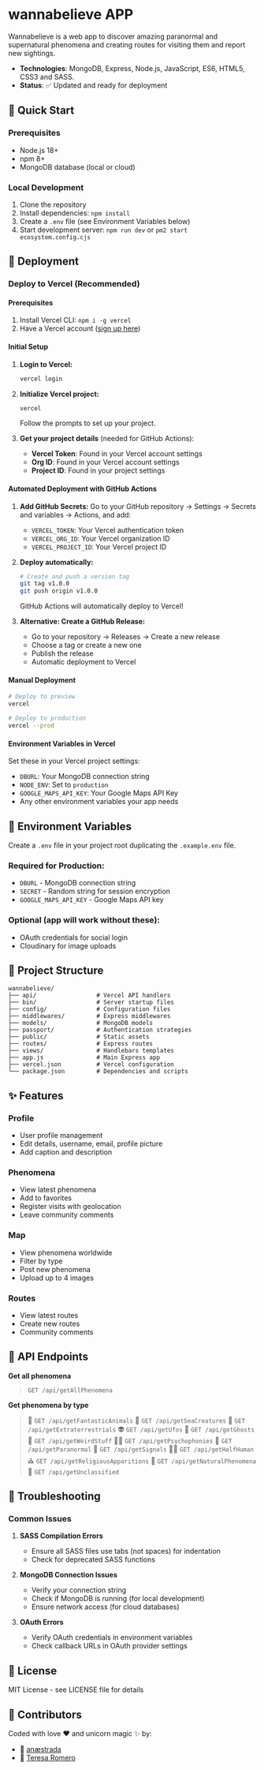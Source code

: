 # wannabelieve APP

Wannabelieve is a web app to discover amazing paranormal and supernatural phenomena and creating routes for visiting them and report new sightings.

- **Technologies**: MongoDB, Express, Node.js, JavaScript, ES6, HTML5, CSS3 and SASS.
- **Status**: ✅ Updated and ready for deployment

## 🚀 Quick Start

### Prerequisites
- Node.js 18+ 
- npm 8+
- MongoDB database (local or cloud)

### Local Development
1. Clone the repository
2. Install dependencies: `npm install`
3. Create a `.env` file (see Environment Variables below)
4. Start development server: `npm run dev` or `pm2 start ecosystem.config.cjs`

## 🚀 Deployment

### Deploy to Vercel (Recommended)

#### Prerequisites
1. Install Vercel CLI: `npm i -g vercel`
2. Have a Vercel account ([sign up here](https://vercel.com))

#### Initial Setup
1. **Login to Vercel:**
   ```bash
   vercel login
   ```

2. **Initialize Vercel project:**
   ```bash
   vercel
   ```
   Follow the prompts to set up your project.

3. **Get your project details** (needed for GitHub Actions):
   - **Vercel Token**: Found in your Vercel account settings
   - **Org ID**: Found in your Vercel account settings  
   - **Project ID**: Found in your project settings

#### Automated Deployment with GitHub Actions

1. **Add GitHub Secrets:**
   Go to your GitHub repository → Settings → Secrets and variables → Actions, and add:
   - `VERCEL_TOKEN`: Your Vercel authentication token
   - `VERCEL_ORG_ID`: Your Vercel organization ID
   - `VERCEL_PROJECT_ID`: Your Vercel project ID

2. **Deploy automatically:**
   ```bash
   # Create and push a version tag
   git tag v1.0.0
   git push origin v1.0.0
   ```
   GitHub Actions will automatically deploy to Vercel!

3. **Alternative: Create a GitHub Release:**
   - Go to your repository → Releases → Create a new release
   - Choose a tag or create a new one
   - Publish the release
   - Automatic deployment to Vercel

#### Manual Deployment
```bash
# Deploy to preview
vercel

# Deploy to production
vercel --prod
```

#### Environment Variables in Vercel
Set these in your Vercel project settings:
- `DBURL`: Your MongoDB connection string
- `NODE_ENV`: Set to `production`
- `GOOGLE_MAPS_API_KEY`: Your Google Maps API Key
- Any other environment variables your app needs

## 🔧 Environment Variables

Create a `.env` file in your project root duplicating the `.example.env` file.

### Required for Production:
- `DBURL` - MongoDB connection string
- `SECRET` - Random string for session encryption
- `GOOGLE_MAPS_API_KEY` - Google Maps API key

### Optional (app will work without these):
- OAuth credentials for social login
- Cloudinary for image uploads

## 📁 Project Structure

```
wannabelieve/
├── api/                 # Vercel API handlers
├── bin/                 # Server startup files
├── config/              # Configuration files
├── middlewares/         # Express middlewares
├── models/              # MongoDB models
├── passport/            # Authentication strategies
├── public/              # Static assets
├── routes/              # Express routes
├── views/               # Handlebars templates
├── app.js               # Main Express app
├── vercel.json          # Vercel configuration
└── package.json         # Dependencies and scripts
```

## ✨ Features

### Profile
- User profile management
- Edit details, username, email, profile picture
- Add caption and description

### Phenomena
- View latest phenomena
- Add to favorites
- Register visits with geolocation
- Leave community comments

### Map
- View phenomena worldwide
- Filter by type
- Post new phenomena
- Upload up to 4 images

### Routes
- View latest routes
- Create new routes
- Community comments

## 🔌 API Endpoints

**Get all phenomena**
> `GET /api/getAllPhenomena`

**Get phenomena by type**
> 🦄 `GET /api/getFantasticAnimals`
> 🦑 `GET /api/getSeaCreatures`
> 👾 `GET /api/getExtraterrestrials`
> 👽 `GET /api/getUfos`
> 👻 `GET /api/getGhosts`
> 💩 `GET /api/getWeirdStuff`
> 👂🏻 `GET /api/getPsychophonies`
> 🧠 `GET /api/getParanormal`
> 🌾 `GET /api/getSignals`
> 🧟‍♂️ `GET /api/getHalfHuman`
> ⛪️ `GET /api/getReligiousApparitions`
> 🌈 `GET /api/getNaturalPhenomena`
> 🙈 `GET /api/getUnclassified`

## 🚨 Troubleshooting

### Common Issues

1. **SASS Compilation Errors**
   - Ensure all SASS files use tabs (not spaces) for indentation
   - Check for deprecated SASS functions

2. **MongoDB Connection Issues**
   - Verify your connection string
   - Check if MongoDB is running (for local development)
   - Ensure network access (for cloud databases)

3. **OAuth Errors**
   - Verify OAuth credentials in environment variables
   - Check callback URLs in OAuth provider settings

## 📝 License

MIT License - see LICENSE file for details

## 👥 Contributors

Coded with love ♥️ and unicorn magic ✨ by:
- 🦄 [anæstrada](https://www.linkedin.com/in/aemartos/)
- 🧝 [Teresa Romero](https://www.linkedin.com/in/tromerolozano/)

